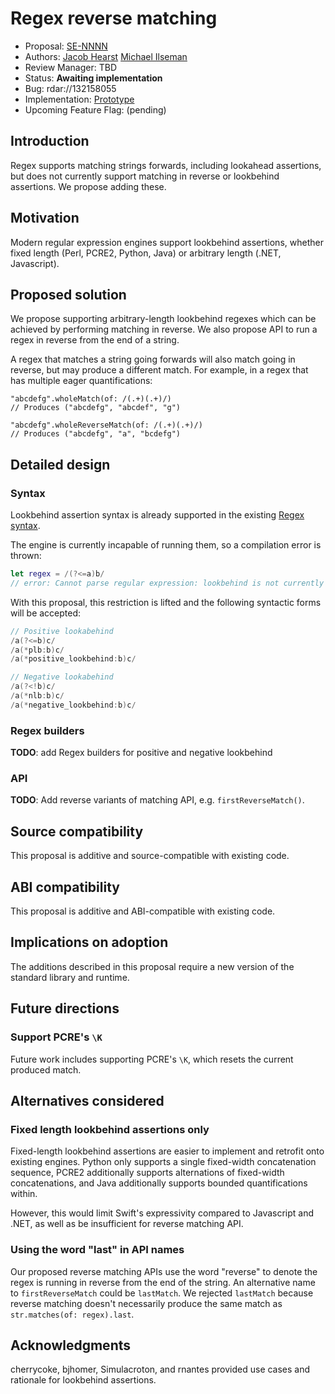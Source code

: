 # Regex reverse matching

* Proposal: [SE-NNNN](nnnn-regex-reverse-matching.md)
* Authors: [Jacob Hearst](https://github.com/JacobHearst) [Michael Ilseman](https://github.com/milseman)
* Review Manager: TBD
* Status: **Awaiting implementation**
* Bug: rdar://132158055
* Implementation: [Prototype](https://github.com/JacobHearst/swift-experimental-string-processing/tree/reverse-matching)
* Upcoming Feature Flag: (pending)


## Introduction

Regex supports matching strings forwards, including lookahead assertions, but does not currently support matching in reverse or lookbehind assertions. We propose adding these.

## Motivation

Modern regular expression engines support lookbehind assertions, whether fixed length (Perl, PCRE2, Python, Java) or arbitrary length (.NET, Javascript).

## Proposed solution

We propose supporting arbitrary-length lookbehind regexes which can be achieved by performing matching in reverse. We also propose API to run a regex in reverse from the end of a string.

A regex that matches a string going forwards will also match going in reverse, but may produce a different match. For example, in a regex that has multiple eager quantifications:

```
"abcdefg".wholeMatch(of: /(.+)(.+)/)
// Produces ("abcdefg", "abcdef", "g")

"abcdefg".wholeReverseMatch(of: /(.+)(.+)/)
// Produces ("abcdefg", "a", "bcdefg")
```

## Detailed design


### Syntax

Lookbehind assertion syntax is already supported in the existing [Regex syntax](https://github.com/swiftlang/swift-evolution/blob/main/proposals/0355-regex-syntax-run-time-construction.md#lookahead-and-lookbehind).

The engine is currently incapable of running them, so a compilation error is thrown:

```swift
let regex = /(?<=a)b/
// error: Cannot parse regular expression: lookbehind is not currently supported
```

With this proposal, this restriction is lifted and the following syntactic forms will be accepted:

```swift
// Positive lookabehind
/a(?<=b)c/
/a(*plb:b)c/
/a(*positive_lookbehind:b)c/

// Negative lookabehind
/a(?<!b)c/
/a(*nlb:b)c/
/a(*negative_lookbehind:b)c/

```

### Regex builders

**TODO**: add Regex builders for positive and negative lookbehind

### API

**TODO**: Add reverse variants of matching API, e.g. `firstReverseMatch()`.


## Source compatibility

This proposal is additive and source-compatible with existing code.

## ABI compatibility

This proposal is additive and ABI-compatible with existing code.

## Implications on adoption

The additions described in this proposal require a new version of the standard library and runtime.

## Future directions

### Support PCRE's `\K`

Future work includes supporting PCRE's `\K`, which resets the current produced match.

## Alternatives considered

### Fixed length lookbehind assertions only

Fixed-length lookbehind assertions are easier to implement and retrofit onto existing engines. Python only supports a single fixed-width concatenation sequence, PCRE2 additionally supports alternations of fixed-width concatenations, and Java additionally supports bounded quantifications within.

However, this would limit Swift's expressivity compared to Javascript and .NET, as well as be insufficient for reverse matching API.

### Using the word "last" in API names

Our proposed reverse matching APIs use the word "reverse" to denote the regex is running in reverse from the end of the string. An alternative name to `firstReverseMatch` could be `lastMatch`. We rejected `lastMatch` because reverse matching doesn't necessarily produce the same match as `str.matches(of: regex).last`.



## Acknowledgments

cherrycoke, bjhomer, Simulacroton, and rnantes provided use cases and rationale for lookbehind assertions.




